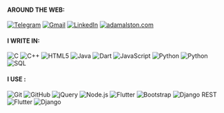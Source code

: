 #### AROUND THE WEB:
[![Telegram](https://img.shields.io/badge/-TELEGRAM-2CA5E0?style=for-the-badge&logo=telegram&logoColor=white)](https://t.me/developer001) [![Gmail](https://img.shields.io/badge/-GMAIL-D14836?style=for-the-badge&logo=gmail&logoColor=white)](mailto:allenjiji2604@gmail.com) [![LinkedIn](https://img.shields.io/badge/-LINKEDIN-0077B5?style=for-the-badge&logo=linkedin&logoColor=white)](https://www.linkedin.com/in/allen-jiji/) [![adamalston.com](https://img.shields.io/badge/-INSTAGRAM-cd2ecb?style=for-the-badge&logo=instagram&logoColor=white)](https://www.instagram.com/allen.jiji)

<!---
![deuterium's github](https://github-readme-stats.vercel.app/api?username=allenjiji&show_icons=true&hide_border=true)
![Top Langs](https://github-readme-stats.vercel.app/api/top-langs/?username=allenjiji&layout=compact)
--->

#### I WRITE IN:

![C](https://img.shields.io/badge/-C-000000?style=flat&logo=c) ![C++](https://img.shields.io/badge/-C++-000000?style=flat&logo=c%2B%2B) ![HTML5](https://img.shields.io/badge/-HTML5-000000?style=flat&logo=html5) ![Java](https://img.shields.io/badge/-Java-000000?style=flat&logo=java) ![Dart](https://img.shields.io/badge/-Dart-000000?style=flat&logo=dart) ![JavaScript](https://img.shields.io/badge/-JavaScript-000000?style=flat&logo=javascript) ![Python](https://img.shields.io/badge/-Python-000000?style=flat&logo=python) ![Python](https://img.shields.io/badge/-CSS-000000?style=flat&logo=css) ![SQL](https://img.shields.io/badge/-SQL-000000?style=flat&logo=postgresql) 

#### I USE :

![Git](https://img.shields.io/badge/-Git-222222?style=flat&logo=git&logoColor=F05032) ![GitHub](https://img.shields.io/badge/-GitHub-222222?style=flat&logo=github&logoColor=181717) ![jQuery](https://img.shields.io/badge/-jQuery-222222?style=flat&logo=jQuery&logoColor=0769AD) ![Node.js](https://img.shields.io/badge/-Node.js-222222?style=flat&logo=node.js&logoColor=339933) ![Flutter](https://img.shields.io/badge/-Flutter-222222?style=flat&logo=flutter&logoColor=0769AD) ![Bootstrap](https://img.shields.io/badge/-Bootstrap-222222?style=flat&logo=bootstrap&logoColor=00000) ![Django REST](https://img.shields.io/badge/-DjangoREST-222222?style=flat) ![Flutter](https://img.shields.io/badge/-FireBase-222222?style=flat&logo=firebase) ![Django](https://img.shields.io/badge/-Django-222222?style=flat&logo=django)


<!--
**allenjiji/allenjiji** is a ✨ _special_ ✨ repository because its `README.md` (this file) appears on your GitHub profile.

Here are some ideas to get you started:

- 🔭 I’m currently working on ...
- 🌱 I’m currently learning ...
- 👯 I’m looking to collaborate on ...
- 🤔 I’m looking for help with ...
- 💬 Ask me about ...
- 📫 How to reach me: ...
- 😄 Pronouns: ...
- ⚡ Fun fact: ...
-->

